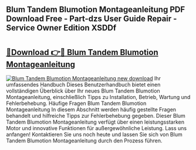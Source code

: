 ## Blum Tandem Blumotion Montageanleitung PDF Download Free - Part-dzs User Guide Repair - Service Owner Edition XSDDf

# <h2><a href="http://df7ee64.blite.top/?on=Blum+Tandem+Blumotion+Montageanleitung">🔗Download 👉🔴 Blum Tandem Blumotion Montageanleitung</a></h2>

[![Blum Tandem Blumotion Montageanleitung new download](https://i.imgur.com/lujVjoI.png)](http://df7ee64.blite.top/?on=Blum+Tandem+Blumotion+Montageanleitung)
Ihr umfassendes Handbuch Dieses Benutzerhandbuch bietet einen vollständigen Überblick über Ihr neues Blum Tandem Blumotion Montageanleitung, einschließlich Tipps zu Installation, Betrieb, Wartung und Fehlerbehebung. Häufige Fragen Blum Tandem Blumotion Montageanleitung In diesem Abschnitt werden häufig gestellte Fragen behandelt und hilfreiche Tipps zur Fehlerbehebung gegeben. Dieser Blum Tandem Blumotion Montageanleitung verfügt über einen leistungsstarken Motor und innovative Funktionen für außergewöhnliche Leistung. Lass uns anfangen! Kontaktieren Sie uns noch heute und lassen Sie sich von Blum Tandem Blumotion Montageanleitung durch den Prozess führen.
